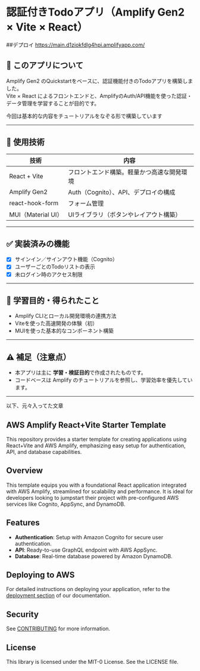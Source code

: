 # 認証付きTodoアプリ（Amplify Gen2 × Vite × React）

##デプロイ
https://main.d1ziokfdlg4hpi.amplifyapp.com/

## 🧠 このアプリについて

Amplify Gen2 のQuickstartをベースに、認証機能付きのTodoアプリを構築しました。  
Vite × React によるフロントエンドと、AmplifyのAuth/API機能を使った認証・データ管理を学習することが目的です。

今回は基本的な内容をチュートリアルをなぞる形で構築しています

---

## 🧩 使用技術

| 技術 | 内容 |
|------|------|
| React + Vite | フロントエンド構築。軽量かつ高速な開発環境 |
| Amplify Gen2 | Auth（Cognito）、API、デプロイの構成 |
| react-hook-form | フォーム管理 |
| MUI（Material UI） | UIライブラリ（ボタンやレイアウト構築） |

---

## ✅ 実装済みの機能

- [x] サインイン／サインアウト機能（Cognito）
- [x] ユーザーごとのTodoリストの表示
- [x] 未ログイン時のアクセス制限

---

## 📝 学習目的・得られたこと

- Amplify CLIとローカル開発環境の連携方法
- Viteを使った高速開発の体験（初）
- MUIを使った基本的なコンポーネント構築

---

## ⚠ 補足（注意点）

- 本アプリは主に **学習・検証目的**で作成されたものです。
- コードベースは Amplify のチュートリアルを参照し、学習効率を優先しています。


---
以下、元々入ってた文章

## AWS Amplify React+Vite Starter Template

This repository provides a starter template for creating applications using React+Vite and AWS Amplify, emphasizing easy setup for authentication, API, and database capabilities.

## Overview

This template equips you with a foundational React application integrated with AWS Amplify, streamlined for scalability and performance. It is ideal for developers looking to jumpstart their project with pre-configured AWS services like Cognito, AppSync, and DynamoDB.

## Features

- **Authentication**: Setup with Amazon Cognito for secure user authentication.
- **API**: Ready-to-use GraphQL endpoint with AWS AppSync.
- **Database**: Real-time database powered by Amazon DynamoDB.

## Deploying to AWS

For detailed instructions on deploying your application, refer to the [deployment section](https://docs.amplify.aws/react/start/quickstart/#deploy-a-fullstack-app-to-aws) of our documentation.

## Security

See [CONTRIBUTING](CONTRIBUTING.md#security-issue-notifications) for more information.

## License

This library is licensed under the MIT-0 License. See the LICENSE file.
